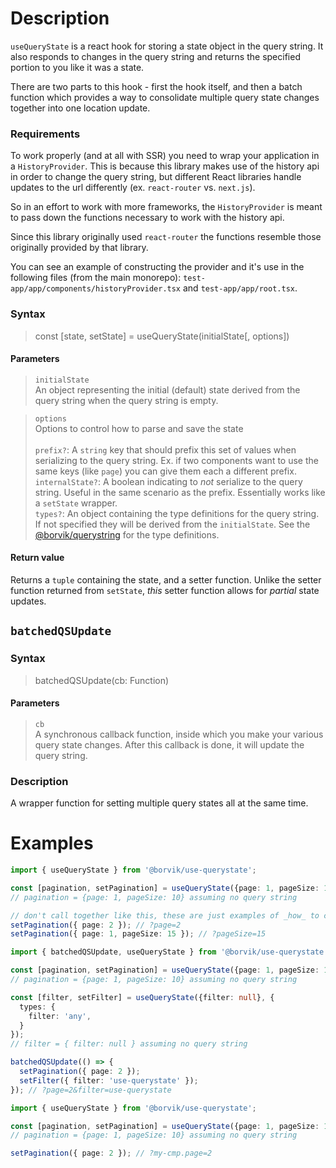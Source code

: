 # Description

`useQueryState` is a react hook for storing a state object in the query string.  It also responds to changes in the query string and returns the specified portion to you like it was a state.

There are two parts to this hook - first the hook itself, and then a batch function which provides a way to consolidate multiple query state changes together into one location update.

### Requirements

To work properly (and at all with SSR) you need to wrap your application in a `HistoryProvider`. This is because this library makes use of the history api in order to change the query string, but different React libraries handle updates to the url differently (ex. `react-router` vs. `next.js`).

So in an effort to work with more frameworks, the `HistoryProvider` is meant to pass down the functions necessary to work with the history api.

Since this library originally used `react-router` the functions resemble those originally provided by that library.

You can see an example of constructing the provider and it's use in the following files (from the main monorepo): `test-app/app/components/historyProvider.tsx` and `test-app/app/root.tsx`.

### **Syntax**
> const [state, setState] = useQueryState(initialState[, options])

#### Parameters

> `initialState`\
> An object representing the initial (default) state derived from the query string when the query string is empty.

> `options`\
> Options to control how to parse and save the state\
> \
> `prefix?`: A `string` key that should prefix this set of values when serializing to the query string. Ex. if two components want to use the same keys (like `page`) you can give them each a different prefix.\
> `internalState?`: A boolean indicating to _not_ serialize to the query string. Useful in the same scenario as the prefix. Essentially works like a `setState` wrapper.\
> `types?`: An object containing the type definitions for the query string. If not specified they will be derived from the `initialState`. See the [@borvik/querystring](https://github.com/Borvik/use-querystate/blob/main/packages/querystring/readme.md#definition-of-types) for the type definitions.

#### Return value

Returns a `tuple` containing the state, and a setter function.  Unlike the setter function returned from `setState`, _this_ setter function allows for _partial_ state updates.

## `batchedQSUpdate`

### **Syntax**
> batchedQSUpdate(cb: Function)

#### Parameters

> `cb`\
> A synchronous callback function, inside which you make your various query state changes. After this callback is done, it will update the query string.

### **Description**

A wrapper function for setting multiple query states all at the same time.

# **Examples**

```typescript
import { useQueryState } from '@borvik/use-querystate';

const [pagination, setPagination] = useQueryState({page: 1, pageSize: 10});
// pagination = {page: 1, pageSize: 10} assuming no query string

// don't call together like this, these are just examples of _how_ to call
setPagination({ page: 2 }); // ?page=2
setPagination({ page: 1, pageSize: 15 }); // ?pageSize=15
```

```typescript
import { batchedQSUpdate, useQueryState } from '@borvik/use-querystate';

const [pagination, setPagination] = useQueryState({page: 1, pageSize: 10});
// pagination = {page: 1, pageSize: 10} assuming no query string

const [filter, setFilter] = useQueryState({filter: null}, {
  types: {
    filter: 'any',
  }
});
// filter = { filter: null } assuming no query string

batchedQSUpdate(() => {
  setPagination({ page: 2 });
  setFilter({ filter: 'use-querystate' });
}); // ?page=2&filter=use-querystate
```

```typescript
import { useQueryState } from '@borvik/use-querystate';

const [pagination, setPagination] = useQueryState({page: 1, pageSize: 10}, { prefix: 'my-cmp.' });
// pagination = {page: 1, pageSize: 10} assuming no query string

setPagination({ page: 2 }); // ?my-cmp.page=2
```